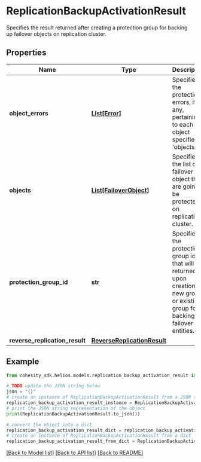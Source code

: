 # ReplicationBackupActivationResult

Specifies the result returned after creating a protection group for backing up failover objects on replication cluster.

## Properties

Name | Type | Description | Notes
------------ | ------------- | ------------- | -------------
**object_errors** | [**List[Error]**](Error.md) | Specifies the protection errors, if any, pertaining to each object specified in &#39;objects&#39;. | [optional] 
**objects** | [**List[FailoverObject]**](FailoverObject.md) | Specifies the list of failover object that are going to be protected on replication cluster. | [optional] 
**protection_group_id** | **str** | Specifies the protection group id that will be returned upon creation of new group or existing group for backing up failover entities. | [optional] 
**reverse_replication_result** | [**ReverseReplicationResult**](ReverseReplicationResult.md) |  | [optional] 

## Example

```python
from cohesity_sdk.helios.models.replication_backup_activation_result import ReplicationBackupActivationResult

# TODO update the JSON string below
json = "{}"
# create an instance of ReplicationBackupActivationResult from a JSON string
replication_backup_activation_result_instance = ReplicationBackupActivationResult.from_json(json)
# print the JSON string representation of the object
print(ReplicationBackupActivationResult.to_json())

# convert the object into a dict
replication_backup_activation_result_dict = replication_backup_activation_result_instance.to_dict()
# create an instance of ReplicationBackupActivationResult from a dict
replication_backup_activation_result_from_dict = ReplicationBackupActivationResult.from_dict(replication_backup_activation_result_dict)
```
[[Back to Model list]](../README.md#documentation-for-models) [[Back to API list]](../README.md#documentation-for-api-endpoints) [[Back to README]](../README.md)


